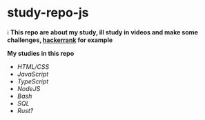 # study-repo-js


:information_source: **This repo are about my study, ill study in videos and make some challenges, [hackerrank](https://www.hackerrank.com) for example**

**My studies in this repo**
- *HTML/CSS*
- *JavaScript*
- *TypeScript*
- *NodeJS*
- *Bash*
- *SQL*
- *Rust?*
